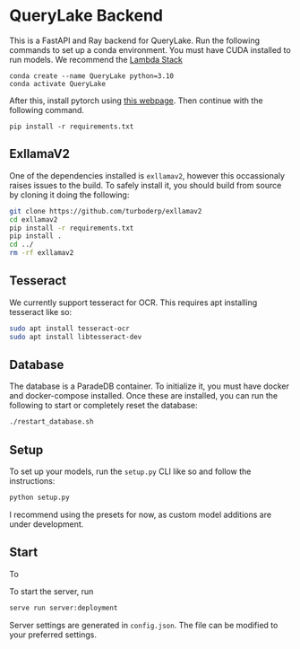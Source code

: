 # QueryLake Backend

This is a FastAPI and Ray backend for QueryLake.
Run the following commands to set up a conda environment.
You must have CUDA installed to run models.
We recommend the [Lambda Stack](https://lambdalabs.com/lambda-stack-deep-learning-software)

```
conda create --name QueryLake python=3.10
conda activate QueryLake
```

After this, install pytorch using [this webpage](https://pytorch.org/).
Then continue with the following command.

```
pip install -r requirements.txt
```

## ExllamaV2

One of the dependencies installed is `exllamav2`, however this occassionaly raises issues to the build. To safely install it, you should build from source by cloning it doing the following:

```bash
git clone https://github.com/turboderp/exllamav2
cd exllamav2
pip install -r requirements.txt
pip install .
cd ../
rm -rf exllamav2
```

## Tesseract
We currently support tesseract for OCR.
This requires apt installing tesseract like so:

```bash
sudo apt install tesseract-ocr
sudo apt install libtesseract-dev
```

## Database

The database is a ParadeDB container. To initialize it, you must have docker and docker-compose installed.
Once these are installed, you can run the following to start or completely reset the database:

```bash
./restart_database.sh
```

## Setup

To set up your models, run the `setup.py` CLI like so and follow the instructions:

```bash
python setup.py
```

I recommend using the presets for now, as custom model additions are under development.

## Start

To

To start the server, run 

```bash
serve run server:deployment
```

Server settings are generated in `config.json`.
The file can be modified to your preferred settings.